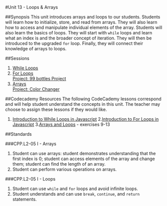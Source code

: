 #Unit 13 - Loops & Arrays

##Synopsis
This unit introduces arrays and loops to our students. Students will learn how to initialize, store, and read from arrays. They will also learn how to access and manipulate individual elements of the array. Students will also learn the basics of loops. They will start with ``while`` loops and learn what an index is and the broader concept of iteration. They will then be introduced to the upgraded ``for`` loop. Finally, they will connect their knowledge of arrays to loops.

##Sessions

1. [While Loops](sessions/1-while)
2. [For Loops](sessions/2-for)  
   [Project: 99 bottles Project](https://github.com/ScriptEdcurriculum/curriculum2015/tree/master/units/13-javascript2_1/sessions/3-project-99bottles)
4. [Arrays](sessions/4-array)  
   [Project: Color Changer](sessions/5-project-colorChanger)

##Codecademy Resources
The following CodeCademy lessons correspond and will help student understand  the concepts in this unit. The teacher may choose to assign these lessons if they would like.

1. [Introduction to While Loops in Javascript](https://www.codecademy.com/courses/javascript-beginner-en-ASGIv/0/1?curriculum_id=506324b3a7dffd00020bf661)
2.[Introduction to For Loops in Javascript](https://www.codecademy.com/courses/javascript-beginner-en-NhsaT/0/1?curriculum_id=506324b3a7dffd00020bf661)
3.[Arrays and Loops](https://www.codecademy.com/courses/javascript-beginner-en-NhsaT/2/1?curriculum_id=502d635ceda910000200293b#!/exercises/0) - exercises 9-13

##Standards

###CPP.L2-05 I - Arrays
1. Student can use	arrays:	student	demonstrates	understanding	that	the	first	index	is	0;	student	can	access	elements	of	the array	and	change them;	student	can	find	the	length	of	an array.
2. Student can	perform	various	operations	on	arrays.

###CPP.L2-05 I - Loops
1. Student can	use	``while``	and	``for``	loops	and	avoid	infinite	loops.
2. Student understands	and	can	use	``break``,	``continue``,	and	``return``	statements.
